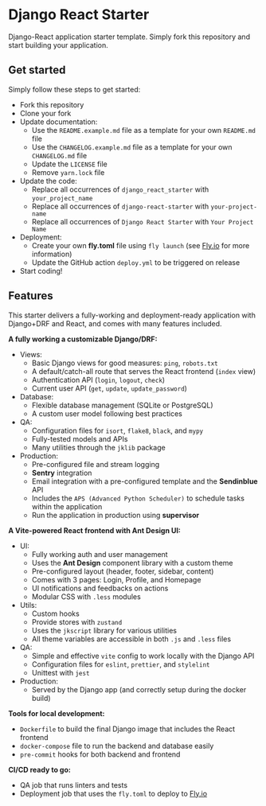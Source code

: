 # Django React Starter

Django-React application starter template.
Simply fork this repository and start building your application.

## Get started

Simply follow these steps to get started:

- Fork this repository
- Clone your fork
- Update documentation:
  - Use the `README.example.md` file as a template for your own `README.md` file
  - Use the `CHANGELOG.example.md` file as a template for your own `CHANGELOG.md` file
  - Update the `LICENSE` file
  - Remove `yarn.lock` file
- Update the code:
  - Replace all occurrences of `django_react_starter` with `your_project_name`
  - Replace all occurrences of `django-react-starter` with `your-project-name`
  - Replace all occurrences of `Django React Starter` with `Your Project Name`
- Deployment:
  - Create your own **fly.toml** file using `fly launch` (see [Fly.io](https://fly.io) for more information)
  - Update the GitHub action `deploy.yml` to be triggered on release
- Start coding!

## Features

This starter delivers a fully-working and deployment-ready application
with Django+DRF and React, and comes with many features included.

**A fully working a customizable Django/DRF:**

- Views:
  - Basic Django views for good measures: `ping`, `robots.txt`
  - A default/catch-all route that serves the React frontend (`index` view)
  - Authentication API (`login`, `logout`, `check`)
  - Current user API (`get`, `update`, `update_password`)
- Database:
  - Flexible database management (SQLite or PostgreSQL)
  - A custom user model following best practices
- QA:
  - Configuration files for `isort`, `flake8`, `black`, and `mypy`
  - Fully-tested models and APIs
  - Many utilities through the `jklib` package
- Production:
  - Pre-configured file and stream logging
  - **Sentry** integration
  - Email integration with a pre-configured template and the **Sendinblue** API
  - Includes the `APS (Advanced Python Scheduler)` to schedule tasks within the application
  - Run the application in production using **supervisor**

**A Vite-powered React frontend with Ant Design UI:**

- UI:
  - Fully working auth and user management
  - Uses the **Ant Design** component library with a custom theme
  - Pre-configured layout (header, footer, sidebar, content)
  - Comes with 3 pages: Login, Profile, and Homepage
  - UI notifications and feedbacks on actions
  - Modular CSS with `.less` modules
- Utils:
  - Custom hooks
  - Provide stores with `zustand`
  - Uses the `jkscript` library for various utilities
  - All theme variables are accessible in both `.js` and `.less` files
- QA:
  - Simple and effective `vite` config to work locally with the Django API
  - Configuration files for `eslint`, `prettier`, and `stylelint`
  - Unittest with `jest`
- Production:
  - Served by the Django app (and correctly setup during the docker build)

**Tools for local development:**

- `Dockerfile` to build the final Django image that includes the React frontend
- `docker-compose` file to run the backend and database easily
- `pre-commit` hooks for both backend and frontend

**CI/CD ready to go:**

- QA job that runs linters and tests
- Deployment job that uses the `fly.toml` to deploy to [Fly.io](https://fly.io)
